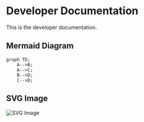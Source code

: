 # Developer Documentation

This is the developer documentation.

## Mermaid Diagram

```mermaid
graph TD;
    A-->B;
    A-->C;
    B-->D;
    C-->D;
```

## SVG Image

![SVG Image](https://dev.w3.org/SVG/tools/svgweb/samples/svg-files/android.svg)

